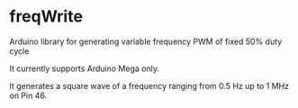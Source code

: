 # freqWrite
Arduino library for generating variable frequency PWM of fixed 50% duty cycle

It currently supports Arduino Mega only.

It generates a square wave of a frequency ranging from 0.5 Hz up to 1 MHz on Pin 46.
